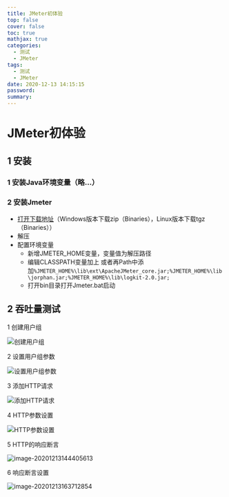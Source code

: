 ```yaml
---
title: JMeter初体验
top: false
cover: false
toc: true
mathjax: true
categories:
  - 测试
  - JMeter
tags:
  - 测试
  - JMeter
date: 2020-12-13 14:15:15
password:
summary:
---
```


# JMeter初体验

## 1 安装

### 1  安装Java环境变量（略…）

### 2 安装Jmeter

* [打开下载地址](http://jmeter.apache.org/download_jmeter.cgi)（Windows版本下载zip（Binaries），Linux版本下载tgz（Binaries））
* 解压
* 配置环境变量
  * 新增JMETER_HOME变量，变量值为解压路径
  * 编辑CLASSPATH变量加上 或者再Path中添加`%JMETER_HOME%\lib\ext\ApacheJMeter_core.jar;%JMETER_HOME%\lib\jorphan.jar;%JMETER_HOME%\lib\logkit-2.0.jar;`
  * 打开bin目录打开Jmeter.bat启动

## 2 吞吐量测试

1 创建用户组

![创建用户组](image-20201213143631332.png)

2 设置用户组参数

![设置用户组参数](image-20201213143930228.png)

3 添加HTTP请求

![添加HTTP请求](image-20201213144040565.png)

4 HTTP参数设置

![HTTP参数设置](image-20201213144317990.png)

5 HTTP的响应断言

![image-20201213144405613](image-20201213144405613.png)

6 响应断言设置

![image-20201213163712854](image-20201213163712854.png)


